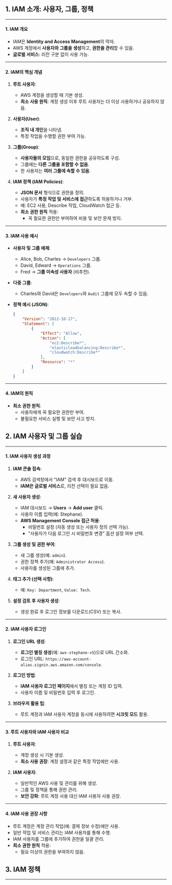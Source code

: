 ## 1. IAM 소개: 사용자, 그룹, 정책
---
#### 1. **IAM 개요**

- IAM은 **Identity and Access Management**의 약자.
- AWS 계정에서 **사용자와 그룹을 생성**하고, **권한을 관리**할 수 있음.
- **글로벌 서비스**: 리전 구분 없이 사용 가능.

---

#### 2. **IAM의 핵심 개념**

1. **루트 사용자**:
    
    - AWS 계정을 생성할 때 기본 생성.
    - **최소 사용 원칙**: 계정 생성 이후 루트 사용자는 더 이상 사용하거나 공유하지 않음.
2. **사용자(User)**:
    
    - **조직 내 개인**을 나타냄.
    - 특정 작업을 수행할 권한 부여 가능.
3. **그룹(Group)**:
    
    - **사용자들의 모임**으로, 동일한 권한을 공유하도록 구성.
    - 그룹에는 **다른 그룹을 포함할 수 없음**.
    - 한 사용자는 **여러 그룹에 속할 수 있음**.
4. **IAM 정책 (IAM Policies)**:
    
    - **JSON 문서** 형식으로 권한을 정의.
    - 사용자가 **특정 작업 및 서비스에 접근**하도록 허용하거나 거부.
    - 예: EC2 사용, Describe 작업, CloudWatch 접근 등.
    - **최소 권한 원칙** 적용:
        - 꼭 필요한 권한만 부여하여 비용 및 보안 문제 방지.

---

#### 3. **IAM 사용 예시**

- **사용자 및 그룹 예제**:
    
    - Alice, Bob, Charles → `Developers` 그룹.
    - David, Edward → `Operations` 그룹.
    - Fred → **그룹 미속성 사용자** (비추천).
- **다중 그룹**:
    
    - Charles와 David은 `Developers`와 `Audit` 그룹에 모두 속할 수 있음.
- **정책 예시 (JSON)**:
    
    ```json
    {
        "Version": "2012-10-17",
        "Statement": [
            {
                "Effect": "Allow",
                "Action": [
                    "ec2:Describe*",
                    "elasticloadbalancing:Describe*",
                    "cloudwatch:Describe*"
                ],
                "Resource": "*"
            }
        ]
    }
    ```
    

---

#### 4. **IAM의 원칙**

- **최소 권한 원칙**:
    - 사용자에게 꼭 필요한 권한만 부여.
    - 불필요한 서비스 실행 및 보안 사고 방지.


## 2. IAM 사용자 및 그룹 실습
---
#### 1. **IAM 사용자 생성 과정**

1. **IAM 콘솔 접속**:
    
    - AWS 검색창에서 "IAM" 검색 후 대시보드로 이동.
    - **IAM은 글로벌 서비스**로, 리전 선택이 필요 없음.
2. **새 사용자 생성**:
    
    - IAM 대시보드 → **Users** → **Add user** 클릭.
    - 사용자 이름 입력(예: Stephane).
    - **AWS Management Console 접근 허용**:
        - 비밀번호 설정 (자동 생성 또는 사용자 정의 선택 가능).
        - "사용자가 다음 로그인 시 비밀번호 변경" 옵션 설정 여부 선택.
3. **그룹 생성 및 권한 부여**:
    
    - 새 그룹 생성(예: `admin`).
    - 권한 정책 추가(예: `Administrator Access`).
    - 사용자를 생성된 그룹에 추가.
4. **태그 추가 (선택 사항)**:
    
    - 예: `Key: Department`, `Value: Tech`.
5. **설정 검토 후 사용자 생성**:
    
    - 생성 완료 후 로그인 정보를 다운로드(CSV) 또는 복사.

---

#### 2. **IAM 사용자 로그인**

1. **로그인 URL 생성**:
    
    - **로그인 별칭 생성**(예: `aws-stephane-v5`)으로 URL 간소화.
    - 로그인 URL: `https://aws-account-alias.signin.aws.amazon.com/console`.
2. **로그인 방법**:
    
    - **IAM 사용자 로그인 페이지**에서 별칭 또는 계정 ID 입력.
    - 사용자 이름 및 비밀번호 입력 후 로그인.
3. **브라우저 활용 팁**:
    
    - 루트 계정과 IAM 사용자 계정을 동시에 사용하려면 **시크릿 모드** 활용.

---

#### 3. **루트 사용자와 IAM 사용자 비교**

1. **루트 사용자**:
    
    - 계정 생성 시 기본 생성.
    - **최소 사용 권장**: 계정 설정과 같은 특정 작업에만 사용.
2. **IAM 사용자**:
    
    - 일반적인 AWS 사용 및 관리를 위해 생성.
    - 그룹 및 정책을 통해 권한 관리.
    - **보안 강화**: 루트 계정 사용 대신 IAM 사용자 사용 권장.

---

#### 4. **IAM 사용 권장 사항**

- 루트 계정은 계정 관리 작업(예: 결제 정보 수정)에만 사용.
- 일반 작업 및 서비스 관리는 IAM 사용자를 통해 수행.
- IAM 사용자를 그룹에 추가하여 권한을 일괄 관리.
- **최소 권한 원칙** 적용:
    - 필요 이상의 권한을 부여하지 않음.


## 3. IAM 정책
---
